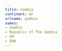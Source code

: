 ```yaml
---
title: Gambia
continent: AF
urlname: gambia
names:
- Gambia
- Republic of The Gambia
- GM
- GMB
---
```


